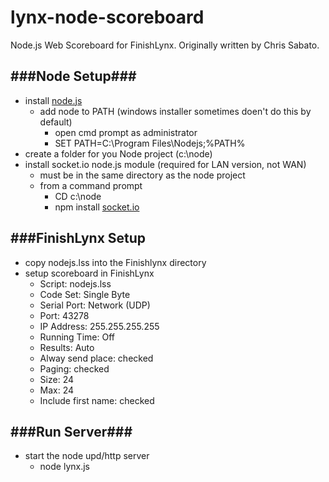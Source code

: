 lynx-node-scoreboard
====================
Node.js Web Scoreboard for FinishLynx. Originally written by Chris Sabato.

###Node Setup###
--------------------
+ install [node.js](http://nodejs.org/)
  + add node to PATH (windows installer sometimes doen't do this by default)
    + open cmd prompt as administrator
    + SET PATH=C:\Program Files\Nodejs;%PATH%
+ create a folder for you Node project (c:\node)
+ install socket.io node.js module (required for LAN version, not WAN)
  + must be in the same directory as the node project
  + from a command prompt
    + CD c:\node
    + npm install [socket.io](http://socket.io/)
    
###FinishLynx Setup
--------------------
+ copy nodejs.lss into the Finishlynx directory
+ setup scoreboard in FinishLynx
  + Script: nodejs.lss
  + Code Set: Single Byte
  + Serial Port: Network (UDP)
  + Port: 43278
  + IP Address: 255.255.255.255
  + Running Time: Off
  + Results: Auto
  + Alway send place: checked
  + Paging: checked
  + Size: 24
  + Max: 24
  + Include first name: checked
  
###Run Server###
--------------------
+ start the node upd/http server
  + node lynx.js
